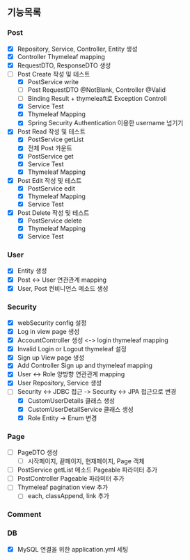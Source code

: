 ## 기능목록

### Post
- [x] Repository, Service, Controller, Entity 생성
- [x] Controller Thymeleaf mapping
- [x] RequestDTO, ResponseDTO 생성
- [ ] Post Create 작성 및 테스트
  - [x] PostService write
  - [ ] Post RequestDTO @NotBlank, Controller @Valid
  - [ ] Binding Result + thymeleaft로 Exception Controll
  - [x] Service Test
  - [x] Thymeleaf Mapping
  - [x] Spring Security Authentication 이용한 username 넘기기
- [x] Post Read 작성 및 테스트
  - [x] PostService getList
  - [x] 전체 Post 카운트 
  - [x] PostService get
  - [x] Service Test
  - [x] Thymeleaf Mapping
- [x] Post Edit 작성 및 테스트
  - [x] PostService edit
  - [x] Thymeleaf Mapping
  - [x] Service Test
- [x] Post Delete 작성 및 테스트
  - [x] PostService delete
  - [x] Thymeleaf Mapping
  - [x] Service Test
### User
- [x] Entity 생성
- [x] Post <-> User 연관관계 mapping
- [x] User, Post 컨비니언스 메소드 생성 

### Security
- [x] webSecurity config 설정
- [x] Log in view page 생성
- [x] AccountController 생성 <-> login thymeleaf mapping
- [x] Invalid Login or Logout thymeleaf 설정
- [x] Sign up View page 생성
- [x] Add Controller Sign up and thymeleaf mapping
- [x] User <-> Role 양방향 연관관계 mapping
- [x] User Repository, Service 생성
- [ ] Security <-> JDBC 접근 -> Security <-> JPA 접근으로 변경
  - [x] CustomUserDetails 클래스 생성
  - [x] CustomUserDetailService 클래스 생성
  - [x] Role Entity -> Enum 변경

### Page
- [ ] PageDTO 생성
  - [ ] 시작페이지, 끝페이지, 현재페이지, Page 객체
- [ ] PostService getList 메소드 Pageable 파라미터 추가
- [ ] PostController Pageable 파라미터 추가
- [ ] Thymeleaf pagination view 추가
  - [ ] each, classAppend, link 추가
### Comment
### DB
-[x] MySQL 연결을 위한 application.yml 세팅
